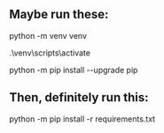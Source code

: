 ## Maybe run these:

python -m venv venv

.\venv\scripts\activate

python -m pip install --upgrade pip

## Then, definitely run this:

python -m pip install -r requirements.txt
